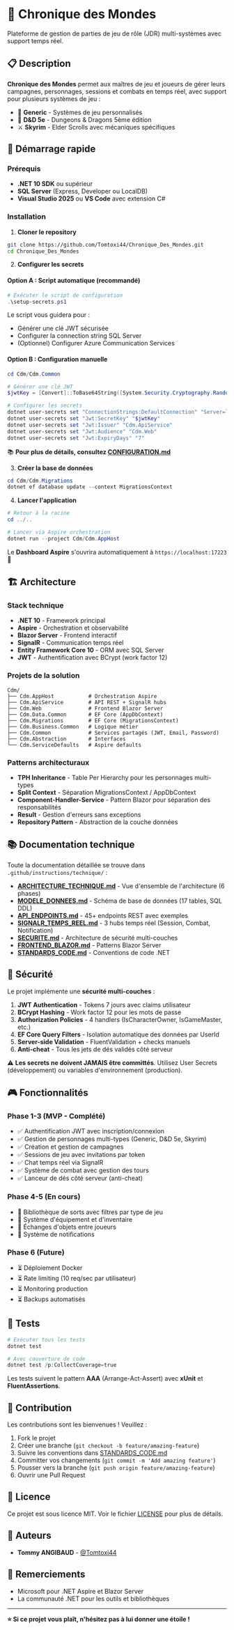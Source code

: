 # 🎲 Chronique des Mondes

Plateforme de gestion de parties de jeu de rôle (JDR) multi-systèmes avec support temps réel.

## 📋 Description

**Chronique des Mondes** permet aux maîtres de jeu et joueurs de gérer leurs campagnes, personnages, sessions et combats en temps réel, avec support pour plusieurs systèmes de jeu :

- 🎯 **Generic** - Systèmes de jeu personnalisés
- 🐉 **D&D 5e** - Dungeons & Dragons 5ème édition
- ⚔️ **Skyrim** - Elder Scrolls avec mécaniques spécifiques

## 🚀 Démarrage rapide

### Prérequis

- **.NET 10 SDK** ou supérieur
- **SQL Server** (Express, Developer ou LocalDB)
- **Visual Studio 2025** ou **VS Code** avec extension C#

### Installation

1. **Cloner le repository**

```bash
git clone https://github.com/Tomtoxi44/Chronique_Des_Mondes.git
cd Chronique_Des_Mondes
```

2. **Configurer les secrets**

#### Option A : Script automatique (recommandé)

```powershell
# Exécuter le script de configuration
.\setup-secrets.ps1
```

Le script vous guidera pour :
- Générer une clé JWT sécurisée
- Configurer la connection string SQL Server
- (Optionnel) Configurer Azure Communication Services

#### Option B : Configuration manuelle

```powershell
cd Cdm/Cdm.Common

# Générer une clé JWT
$jwtKey = [Convert]::ToBase64String([System.Security.Cryptography.RandomNumberGenerator]::GetBytes(64))

# Configurer les secrets
dotnet user-secrets set "ConnectionStrings:DefaultConnection" "Server=localhost;Database=ChroniqueDesMondes;Trusted_Connection=True;TrustServerCertificate=True;"
dotnet user-secrets set "Jwt:SecretKey" "$jwtKey"
dotnet user-secrets set "Jwt:Issuer" "Cdm.ApiService"
dotnet user-secrets set "Jwt:Audience" "Cdm.Web"
dotnet user-secrets set "Jwt:ExpiryDays" "7"
```

📚 **Pour plus de détails, consultez [CONFIGURATION.md](CONFIGURATION.md)**

3. **Créer la base de données**

```powershell
cd Cdm/Cdm.Migrations
dotnet ef database update --context MigrationsContext
```

4. **Lancer l'application**

```powershell
# Retour à la racine
cd ../..

# Lancer via Aspire orchestration
dotnet run --project Cdm/Cdm.AppHost
```

Le **Dashboard Aspire** s'ouvrira automatiquement à `https://localhost:17223` 🎉

## 🏗️ Architecture

### Stack technique

- **.NET 10** - Framework principal
- **Aspire** - Orchestration et observabilité
- **Blazor Server** - Frontend interactif
- **SignalR** - Communication temps réel
- **Entity Framework Core 10** - ORM avec SQL Server
- **JWT** - Authentification avec BCrypt (work factor 12)

### Projets de la solution

```
Cdm/
├── Cdm.AppHost           # Orchestration Aspire
├── Cdm.ApiService        # API REST + SignalR hubs
├── Cdm.Web               # Frontend Blazor Server
├── Cdm.Data.Common       # EF Core (AppDbContext)
├── Cdm.Migrations        # EF Core (MigrationsContext)
├── Cdm.Business.Common   # Logique métier
├── Cdm.Common            # Services partagés (JWT, Email, Password)
├── Cdm.Abstraction       # Interfaces
└── Cdm.ServiceDefaults   # Aspire defaults
```

### Patterns architecturaux

- **TPH Inheritance** - Table Per Hierarchy pour les personnages multi-types
- **Split Context** - Séparation MigrationsContext / AppDbContext
- **Component-Handler-Service** - Pattern Blazor pour séparation des responsabilités
- **Result<T>** - Gestion d'erreurs sans exceptions
- **Repository Pattern** - Abstraction de la couche données

## 📚 Documentation technique

Toute la documentation détaillée se trouve dans `.github/instructions/technique/` :

- **[ARCHITECTURE_TECHNIQUE.md](`.github/instructions/technique/ARCHITECTURE_TECHNIQUE.md`)** - Vue d'ensemble de l'architecture (6 phases)
- **[MODELE_DONNEES.md](`.github/instructions/technique/MODELE_DONNEES.md`)** - Schéma de base de données (17 tables, SQL DDL)
- **[API_ENDPOINTS.md](`.github/instructions/technique/API_ENDPOINTS.md`)** - 45+ endpoints REST avec exemples
- **[SIGNALR_TEMPS_REEL.md](`.github/instructions/technique/SIGNALR_TEMPS_REEL.md`)** - 3 hubs temps réel (Session, Combat, Notification)
- **[SECURITE.md](`.github/instructions/technique/SECURITE.md`)** - Architecture de sécurité multi-couches
- **[FRONTEND_BLAZOR.md](`.github/instructions/technique/FRONTEND_BLAZOR.md`)** - Patterns Blazor Server
- **[STANDARDS_CODE.md](`.github/instructions/technique/STANDARDS_CODE.md`)** - Conventions de code .NET

## 🔐 Sécurité

Le projet implémente une **sécurité multi-couches** :

1. **JWT Authentication** - Tokens 7 jours avec claims utilisateur
2. **BCrypt Hashing** - Work factor 12 pour les mots de passe
3. **Authorization Policies** - 4 handlers (IsCharacterOwner, IsGameMaster, etc.)
4. **EF Core Query Filters** - Isolation automatique des données par UserId
5. **Server-side Validation** - FluentValidation + checks manuels
6. **Anti-cheat** - Tous les jets de dés validés côté serveur

⚠️ **Les secrets ne doivent JAMAIS être committés**. Utilisez User Secrets (développement) ou variables d'environnement (production).

## 🎮 Fonctionnalités

### Phase 1-3 (MVP - Complété)

- ✅ Authentification JWT avec inscription/connexion
- ✅ Gestion de personnages multi-types (Generic, D&D 5e, Skyrim)
- ✅ Création et gestion de campagnes
- ✅ Sessions de jeu avec invitations par token
- ✅ Chat temps réel via SignalR
- ✅ Système de combat avec gestion des tours
- ✅ Lanceur de dés côté serveur (anti-cheat)

### Phase 4-5 (En cours)

- 🔄 Bibliothèque de sorts avec filtres par type de jeu
- 🔄 Système d'équipement et d'inventaire
- 🔄 Échanges d'objets entre joueurs
- 🔄 Système de notifications

### Phase 6 (Future)

- ⏳ Déploiement Docker
- ⏳ Rate limiting (10 req/sec par utilisateur)
- ⏳ Monitoring production
- ⏳ Backups automatisés

## 🧪 Tests

```powershell
# Exécuter tous les tests
dotnet test

# Avec couverture de code
dotnet test /p:CollectCoverage=true
```

Les tests suivent le pattern **AAA** (Arrange-Act-Assert) avec **xUnit** et **FluentAssertions**.

## 🤝 Contribution

Les contributions sont les bienvenues ! Veuillez :

1. Fork le projet
2. Créer une branche (`git checkout -b feature/amazing-feature`)
3. Suivre les conventions dans [STANDARDS_CODE.md](`.github/instructions/technique/STANDARDS_CODE.md`)
4. Committer vos changements (`git commit -m 'Add amazing feature'`)
5. Pousser vers la branche (`git push origin feature/amazing-feature`)
6. Ouvrir une Pull Request

## 📄 Licence

Ce projet est sous licence MIT. Voir le fichier [LICENSE](LICENSE) pour plus de détails.

## 👥 Auteurs

- **Tommy ANGIBAUD** - [@Tomtoxi44](https://github.com/Tomtoxi44)

## 🙏 Remerciements

- Microsoft pour .NET Aspire et Blazor Server
- La communauté .NET pour les outils et bibliothèques

---

**⭐ Si ce projet vous plaît, n'hésitez pas à lui donner une étoile !**

